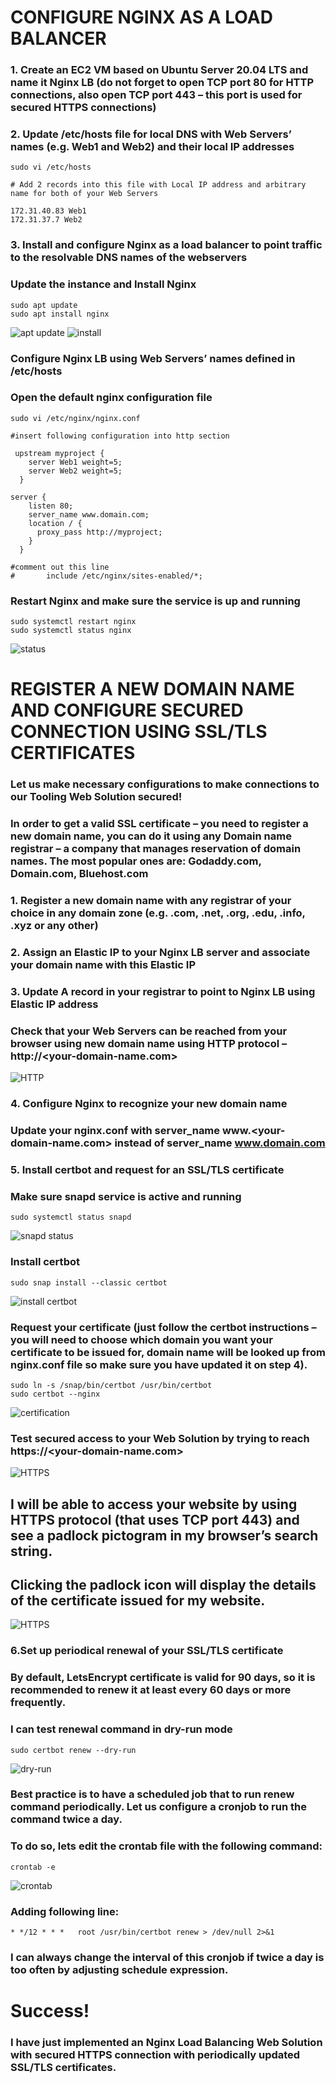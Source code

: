 # CONFIGURE NGINX AS A LOAD BALANCER

### 1. Create an EC2 VM based on Ubuntu Server 20.04 LTS and name it Nginx LB (do not forget to open TCP port 80 for HTTP connections, also open TCP port 443 – this port is used for secured HTTPS connections)
### 2. Update /etc/hosts file for local DNS with Web Servers’ names (e.g. Web1 and Web2) and their local IP addresses

`sudo vi /etc/hosts`

```
# Add 2 records into this file with Local IP address and arbitrary name for both of your Web Servers

172.31.40.83 Web1
172.31.37.7 Web2
```

### 3. Install and configure Nginx as a load balancer to point traffic to the resolvable DNS names of the webservers

### Update the instance and Install Nginx

```
sudo apt update
sudo apt install nginx
```

![apt update](./images/apt-update.png)
![install](./images/install-nginx.png)

### Configure Nginx LB using Web Servers’ names defined in /etc/hosts

### Open the default nginx configuration file

`sudo vi /etc/nginx/nginx.conf`

```
#insert following configuration into http section

 upstream myproject {
    server Web1 weight=5;
    server Web2 weight=5;
  }

server {
    listen 80;
    server_name www.domain.com;
    location / {
      proxy_pass http://myproject;
    }
  }

#comment out this line
#       include /etc/nginx/sites-enabled/*;
```

### Restart Nginx and make sure the service is up and running

```
sudo systemctl restart nginx
sudo systemctl status nginx
```

![status](./images/nginx-running.png)

# REGISTER A NEW DOMAIN NAME AND CONFIGURE SECURED CONNECTION USING SSL/TLS CERTIFICATES

### Let us make necessary configurations to make connections to our Tooling Web Solution secured!

### In order to get a valid SSL certificate – you need to register a new domain name, you can do it using any Domain name registrar – a company that manages reservation of domain names. The most popular ones are: Godaddy.com, Domain.com, Bluehost.com

### 1. Register a new domain name with any registrar of your choice in any domain zone (e.g. .com, .net, .org, .edu, .info, .xyz or any other)

### 2. Assign an Elastic IP to your Nginx LB server and associate your domain name with this Elastic IP

### 3. Update A record in your registrar to point to Nginx LB using Elastic IP address

### Check that your Web Servers can be reached from your browser using new domain name using HTTP protocol – http://<your-domain-name.com>

![HTTP](./images/http-souza.png)

### 4. Configure Nginx to recognize your new domain name

### Update your nginx.conf with server_name www.<your-domain-name.com> instead of server_name www.domain.com

### 5. Install certbot and request for an SSL/TLS certificate

### Make sure snapd service is active and running

`sudo systemctl status snapd`

![snapd status](./images/running.png)

### Install certbot

`sudo snap install --classic certbot`

![install certbot](./images/certbot.png)

### Request your certificate (just follow the certbot instructions – you will need to choose which domain you want your certificate to be issued for, domain name will be looked up from nginx.conf file so make sure you have updated it on step 4).

```
sudo ln -s /snap/bin/certbot /usr/bin/certbot
sudo certbot --nginx
```
![certification](./images/cert-success.png)

### Test secured access to your Web Solution by trying to reach https://<your-domain-name.com>

![HTTPS](./images/https-thesouza.png)

## I will be able to access your website by using HTTPS protocol (that uses TCP port 443) and see a padlock pictogram in my browser’s search string.

## Clicking the padlock icon will display the details of the certificate issued for my website.   

![HTTPS](./images/cert-valid.png)

### 6.Set up periodical renewal of your SSL/TLS certificate

### By default, LetsEncrypt certificate is valid for 90 days, so it is recommended to renew it at least every 60 days or more frequently.

### I can test renewal command in dry-run mode

`sudo certbot renew --dry-run`

![dry-run](./images/dry-run.png)

### Best practice is to have a scheduled job that to run renew command periodically. Let us configure a cronjob to run the command twice a day.

### To do so, lets edit the crontab file with the following command:

`crontab -e`

![crontab](./images/crontab.png)

### Adding following line:

`* */12 * * *   root /usr/bin/certbot renew > /dev/null 2>&1`

### I can always change the interval of this cronjob if twice a day is too often by adjusting schedule expression.

# Success!

### I have just implemented an Nginx Load Balancing Web Solution with secured HTTPS connection with periodically updated SSL/TLS certificates.



